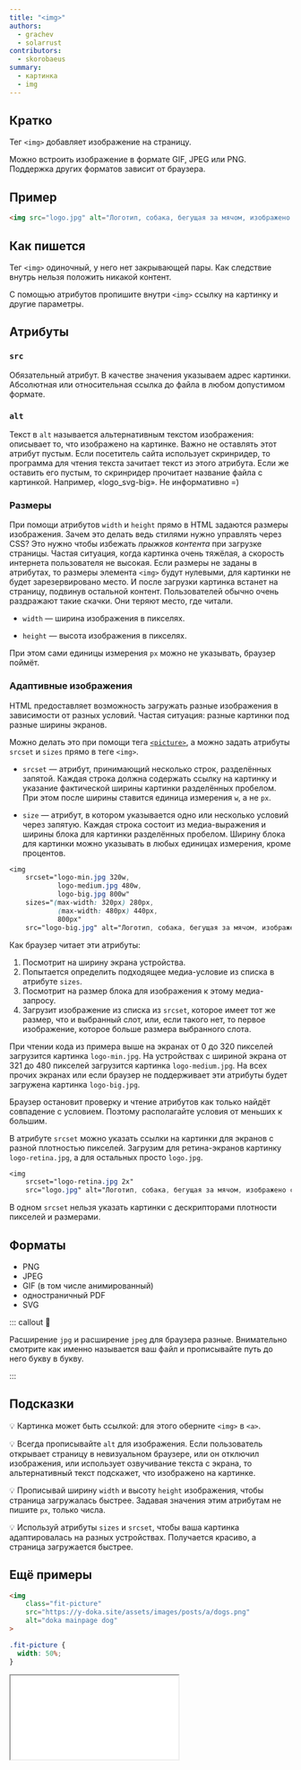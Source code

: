 ```yaml
---
title: "<img>"
authors:
  - grachev
  - solarrust
contributors:
  - skorobaeus
summary:
  - картинка
  - img
---
```


## Кратко

Тег `<img>` добавляет изображение на страницу.

Можно встроить изображение в формате GIF, JPEG или PNG. Поддержка других форматов зависит от браузера.

## Пример

```html
<img src="logo.jpg" alt="Логотип, собака, бегущая за мячом, изображено схематично">
```

## Как пишется

Тег `<img>` одиночный, у него нет закрывающей пары. Как следствие внутрь нельзя положить никакой контент.

С помощью атрибутов пропишите внутри `<img>` ссылку на картинку и другие параметры.

## Атрибуты

### `src`

Обязательный атрибут. В качестве значения указываем адрес картинки. Абсолютная или относительная ссылка до файла в любом допустимом формате.

### `alt`

Текст в `alt` называется альтернативным текстом изображения: описывает то, что изображено на картинке. Важно не оставлять этот атрибут пустым. Если посетитель сайта использует скринридер, то программа для чтения текста зачитает текст из этого атрибута. Если же оставить его пустым, то скринридер прочитает название файла с картинкой. Например, «logo_svg-big». Не информативно =)

### Размеры

При помощи атрибутов `width` и `height` прямо в HTML задаются размеры изображения. Зачем это делать ведь стилями нужно управлять через CSS? Это нужно чтобы избежать _прыжков контента_ при загрузке страницы. Частая ситуация, когда картинка очень тяжёлая, а скорость интернета пользователя не высокая. Если размеры не заданы в атрибутах, то размеры элемента `<img>` будут нулевыми, для картинки не будет зарезервировано место. И после загрузки картинка встанет на страницу, подвинув остальной контент. Пользователей обычно очень раздражают такие скачки. Они теряют место, где читали.

- `width` — ширина изображения в пикселях.

- `height` — высота изображения в пикселях.

При этом сами единицы измерения `px` можно не указывать, браузер поймёт.

### Адаптивные изображения

HTML предоставляет возможность загружать разные изображения в зависимости от разных условий. Частая ситуация: разные картинки под разные ширины экранов.

Можно делать это при помощи тега [`<picture>`](/html/doka/picture), а можно задать атрибуты `srcset` и `sizes` прямо в теге `<img>`.

- `srcset` — атрибут, принимающий несколько строк, разделённых запятой. Каждая строка должна содержать ссылку на картинку и указание фактической ширины картинки разделённых пробелом. При этом после ширины ставится единица измерения `w`, а не `px`.

- `size` — атрибут, в котором указывается одно или несколько условий через запятую. Каждая строка состоит из медиа-выражения и ширины блока для картинки разделённых пробелом. Ширину блока для картинки можно указывать в любых единицах измерения, кроме процентов.

```css
<img
    srcset="logo-min.jpg 320w,
            logo-medium.jpg 480w,
            logo-big.jpg 800w"
    sizes="(max-width: 320px) 280px,
            (max-width: 480px) 440px,
            800px"
    src="logo-big.jpg" alt="Логотип, собака, бегущая за мячом, изображено схематично">
```

<!-- 🔥 Тут буду благодарна за помощь с перефразом-->
Как браузер читает эти атрибуты:
1. Посмотрит на ширину экрана устройства.
2. Попытается определить подходящее медиа-условие из списка в атрибуте `sizes`.
3. Посмотрит на размер блока для изображения к этому медиа-запросу.
4. Загрузит изображение из списка из `srcset`, которое имеет тот же размер, что и выбранный слот, или, если такого нет, то первое изображение, которое больше размера выбранного слота.

При чтении кода из примера выше на экранах от 0 до 320 пикселей загрузится картинка `logo-min.jpg`. На устройствах с шириной экрана от 321 до 480 пикселей загрузится картинка `logo-medium.jpg`. На всех прочих экранах или если браузер не поддерживает эти атрибуты будет загружена картинка `logo-big.jpg`.

Браузер остановит проверку и чтение атрибутов как только найдёт совпадение с условием. Поэтому располагайте условия от меньших к большим.

В атрибуте `srcset` можно указать ссылки на картинки для экранов с разной плотностью пикселей. Загрузим для ретина-экранов картинку `logo-retina.jpg`, а для остальных просто `logo.jpg`.

```css
<img
    srcset="logo-retina.jpg 2x"
    src="logo.jpg" alt="Логотип, собака, бегущая за мячом, изображено схематично">
```

В одном `srcset` нельзя указать картинки с дескрипторами плотности пикселей и размерами.

## Форматы

- PNG
- JPEG
- GIF (в том числе анимированный)
- одностраничный PDF
- SVG

::: callout 🍣

Расширение `jpg` и расширение `jpeg` для браузера разные. Внимательно смотрите как именно называется ваш файл и прописывайте путь до него букву в букву.

:::

## Подсказки

💡 Картинка может быть ссылкой: для этого оберните `<img>` в `<a>`.

💡 Всегда прописывайте `alt` для изображения. Если пользователь открывает страницу в невизуальном браузере, или он отключил изображения, или использует озвучивание текста с экрана, то альтернативный текст подскажет, что изображено на картинке.

💡 Прописывай ширину `width` и высоту `height` изображения, чтобы страница загружалась быстрее. Задавая значения этим атрибутам не пишите `px`, только числа.

💡 Используй атрибуты `sizes` и `srcset`, чтобы ваша картинка адаптировалась на разных устройствах. Получается красиво, а страница загружается быстрее.

## Ещё примеры

```html
<img
    class="fit-picture"
    src="https://y-doka.site/assets/images/posts/a/dogs.png"
    alt="doka mainpage dog"
>
```

```css
.fit-picture {
  width: 50%;
}
```

<iframe title="Картинка с заданной шириной" src="demos/img-fix-width.html"></iframe>
